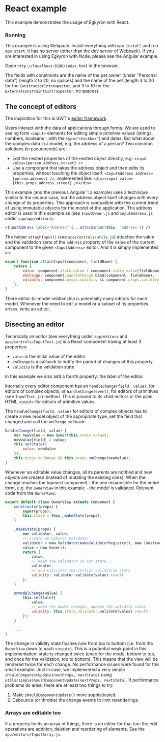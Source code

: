 React example
=============

This example demonstrates the usage of Egkyron with React.

### Running

This example is using Webpack.
Install everything with `npm install` and run `npm start`.
It has no server (other than the dev server of Webpack).
If you are interested in using Egkyron with Node, please see the Angular example.

Open `http://localhost:8180/index.html` in the browser.

The fields with constraints are the name of the pet owner (under "Personal data") (length 2 to 20, no spaces) and the name of the pet (length 3 to 20 for the `ConstructorIntrospector`, and 3 to 10 for the `ExternalConstraintsIntrospector`, no spaces).

The concept of editors
----------------------

The inspiration for this is GWT's [editor framework](http://www.gwtproject.org/doc/latest/DevGuideUiEditors.html).

Users interact with the data of applications through forms.
We are used to seeing form `<input>` elements for editing simple primitive values (strings, numbers, booleans - with the `type="checkbox"`) and dates.
But what about the complex data in a model, e.g. the address of a person?
Two common solutions (in pseudocode) are:

- Edit the nested properties of the nested object directly, e.g. `<input value={person.address.street} />`
- Use a component that takes the address object and then edits its properties, without touching the object itself: `<InputAddress address={person.address} />`, implemented like: `<div><input value={this.props.address.street} /></div>`

This example (and the previous Angular 1.x example) uses a technique similar to the second case, but the address object itself changes with every change of its properties.
This approach is compatible with the current trend of using immutable objects for the model of the application.
The address editor is used in this example as (see `InputOwner.js` and `InputAddress.js` under `app/app/editors`):

```jsx
<InputAddress label="Address" {...attachInput(this, 'address')} />
```

The helper `attachInput()` (see `app/controls/utils.js`) attaches the value and the validation state of the `address` property of the value of the current component to the given `<InputAddress>` editor. And it is simply implemented as:

```jsx
export function attachInput(component, fieldName) {
	return {
		value: component.state.value ? component.state.value[fieldName] : null,
		onChange: component.handleChange.bind(component, fieldName),
		validity: component.props.validity && component.props.validity._children ? component.props.validity._children[fieldName] : {}
	};
}
```

There editor-to-model relationship is potentially many editors for each model.
Whenever the need to edit a model or a subset of its properties arises, write an editor.

Disecting an editor
-------------------

Technically an editor (see everything under `app/editors` and `app/controls/InputText.js`) is a React component having at least 3 properties:

- `value` is the initial value of the editor
- `onChange` is a callback to notify the parent of changes of this property
- `validity` is the validation state

In this example we also add a fourth property: the label of the editor.

Internally every editor component has an `handleChange(field, value)`, for editors of complex objects, or `handleChange(event)`, for editors of primitives (see `InputText.js`) method.
This is passed to its child editors or the plain HTML `<input>` for editors of primitive values.

The `handleChange(field, value)` for editors of complex objects has to create a new model object of the appropriate type, set the field that changed and call the `onChange` callback:

```jsx
handleChange(field, value) {
	var newValue = new Owner(this.state.value);
	newValue[field] = value;
	this.setState({
		value: newValue
	});
	this.props.onChange && this.props.onChange(newValue);
}
```

Whenever an editable value changes, all its parents are notified and new objects are created (instead of mutating the existing ones).
When the change reaches the topmost component - the one responsible for the entire form, e.g. the `OwnerView` in this example - the model is validated.
Relevant code from the `OwnerView`:

```jsx
export default class OwnerView extends Component {
	constructor(props) {
		super(props);
		this.state = this._makeState(props);
	}

	_makeState(props) {
		var validator, value;
		// create an Egkyron Validator
		validator = new Validator(makeValidatorRegistry(), new ConstructorIntrospector());
		value = new Owner();
		return {
			value,
			// keep the validator in our state...
			validator,
			// and calculate the initial validation state
			validity: validator.validate(value).result
		};
	}

	onModelChange(value) {
		this.setState({
			value,
			// when the model changes, update the validity state
			validity: this.state.validator.validate(value).result
		});
	}

	...
}
```

The change in validity state flushes now from top to bottom (i.e. from the `OwnerView` down to each `<input>`).
This is a potential weak point in this implementation: state is changed twice (once for the mode, bottom to top, and once for the validation, top to bottom).
This means that the view will be rendered twice for each change.
No performance issues were found for this small example.
Just in case, we implemented a very simple `shouldComponentUpdate(nextProps, nextState)` using `utils/simpleShouldComponentUpdate(nextProps, nextState)`.
If performance problems do arise, there are at least two things to try:

1. Make `shouldComponentUpdate()` more sophisticated.
2. Debounce (or throttle) the change events to limit rerenderings.

### Arrays are editable too

If a property holds an array of things, there is an editor for that too:
the edit operations are addition, deletion and reordering of elements.
See the `app/editors/InputArray.js`.
